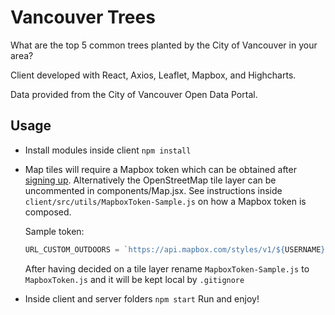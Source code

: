# Vancouver Trees

What are the top 5 common trees planted by the City of Vancouver in your area?

Client developed with React, Axios, Leaflet, Mapbox, and Highcharts.

Data provided from the City of Vancouver Open Data Portal.

## Usage

- Install modules inside client `npm install`

- Map tiles will require a Mapbox token which can be obtained after [signing up](https://www.mapbox.com/). Alternatively the OpenStreetMap tile layer can be uncommented in components/Map.jsx. See instructions inside `client/src/utils/MapboxToken-Sample.js` on how a Mapbox token is composed.

  Sample token:

  ```js
  URL_CUSTOM_OUTDOORS = `https://api.mapbox.com/styles/v1/${USERNAME}/${STYLE_OUTDOORS}/tiles/256/{z}/{x}/{y}@2x?access_token=${ACCESS_TOKEN}`;
  ```

  After having decided on a tile layer rename `MapboxToken-Sample.js` to `MapboxToken.js` and it will be kept local by `.gitignore`

- Inside client and server folders `npm start` Run and enjoy!
